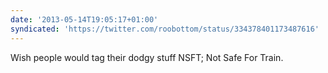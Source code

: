 ```yaml
---
date: '2013-05-14T19:05:17+01:00'
syndicated: 'https://twitter.com/roobottom/status/334378401173487616'
---
```

Wish people would tag their dodgy stuff NSFT; Not Safe For Train.
